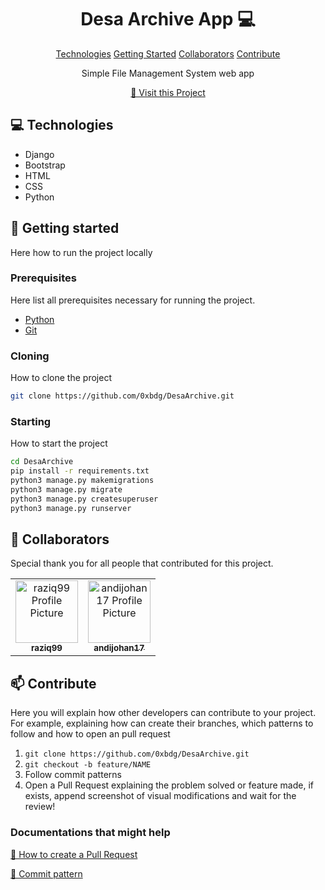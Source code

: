                   
 
<h1 align="center" style="font-weight: bold;">Desa Archive App 💻</h1>

<p align="center">
<a href="#tech">Technologies</a>
<a href="#started">Getting Started</a>
<a href="#colab">Collaborators</a>
<a href="#contribute">Contribute</a> 
</p>


<p align="center">Simple File Management System web app</p>


<p align="center">
<a href="https://github.com/0xbdg">📱 Visit this Project</a>
</p>

 
<h2 id="technologies">💻 Technologies</h2>

- Django
- Bootstrap
- HTML
- CSS
- Python
 
<h2 id="started">🚀 Getting started</h2>

Here how to run the project locally
 
<h3>Prerequisites</h3>

Here list all prerequisites necessary for running the project.

- [Python](https://www.python.org/)
- [Git](https://git-scm.com/)
 
<h3>Cloning</h3>

How to clone the project

```bash
git clone https://github.com/0xbdg/DesaArchive.git
```
 
<h3>Starting</h3>

How to start the project

```bash
cd DesaArchive
pip install -r requirements.txt
python3 manage.py makemigrations
python3 manage.py migrate
python3 manage.py createsuperuser
python3 manage.py runserver
```
 
<h2 id="colab">🤝 Collaborators</h2>

<p>Special thank you for all people that contributed for this project.</p>
<table>
<tr>

<td align="center">
<a href="https://github.com/raziq99">
<img src="https://avatars.githubusercontent.com/u/143386593?v=4" width="100px;" alt="raziq99 Profile Picture"/><br>
<sub>
<b>raziq99</b>
</sub>
</a>
</td>

<td align="center">
<a href="https://github.com/andijohan17">
<img src="https://avatars.githubusercontent.com/u/162283801?v=4" width="100px;" alt="andijohan17 Profile Picture"/><br>
<sub>
<b>andijohan17</b>
</sub>
</a>
</td>

</tr>
</table>
 
<h2 id="contribute">📫 Contribute</h2>

Here you will explain how other developers can contribute to your project. For example, explaining how can create their branches, which patterns to follow and how to open an pull request

1. `git clone https://github.com/0xbdg/DesaArchive.git`
2. `git checkout -b feature/NAME`
3. Follow commit patterns
4. Open a Pull Request explaining the problem solved or feature made, if exists, append screenshot of visual modifications and wait for the review!
 
<h3>Documentations that might help</h3>

[📝 How to create a Pull Request](https://www.atlassian.com/br/git/tutorials/making-a-pull-request)

[💾 Commit pattern](https://gist.github.com/joshbuchea/6f47e86d2510bce28f8e7f42ae84c716)
